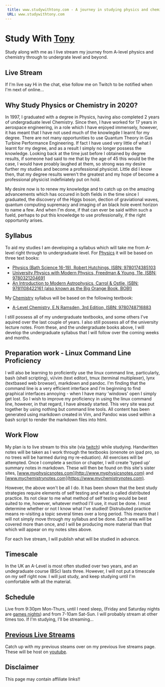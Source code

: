 ```yaml
---
 title: www.studywithtony.com - A journey in studying physics and chemistry from a-level to undergraduate level
 URL: www.studywithtony.com
---
```


# Study With [Tony](http://www.tonyruther.com)

Study along with me as I live stream my journey from A-level physics and chemistry through to undergrate level and beyond.

## Live Stream

If I'm live say Hi in the chat, else follow me on Twitch to be notified when I'm next of online...

<div id="twitch-embed">

<!-- Load the Twitch embed script -->
    
<script src="https://embed.twitch.tv/embed/v1.js"></script>

<!-- Create a Twitch.Embed object that will render within the "twitch-embed" root element. -->
   <script type="text/javascript">
      new Twitch.Embed("twitch-embed", {
        width: 1280,
        height: 720,
        channel: "studywithtony" 
      });
    </script>
</div>

## Why Study Physics or Chemistry in 2020?

In 1997, I graduated with a degree in Physics, having also completed 2 years of undergraduate level Chemistry. Since then, I have worked for 17 years in aerospace engineering, in a role which I have enjoyed immensely, however, it  has meant that I have not used much of the knowlegde I learnt for my degree. There are not many opportunities to use Quantum Theory in Gas Turbine Performance Engineering. If fact I have used very little of what I learnt for my degree, and as a result I simply no longer possess the knowledge. Looking back at the time just before I obtained by degree results, if someone had said to me that by the age of 45 this would be the case, I would have proably laughed at them, so strong was my desire further my studies and become a professional physicist. Little did I know then, that my degree results weren't the greatest and my hope of become a professional physicist indefiniately put on hold.

My desire now is to renew my knowledge and to catch up on the amazing advancements which has occured in both fields in the time since I graduated, the discovery of the Higgs boson, dection of graviational waves, quantum computing supremacy and imaging of an black hole event horizon to name a few.  And when I'm done, if that can ever be said within such a fueld, perhaps to put this knowledge to use professionally, if the right opportunity arises.

## Syllabus

To aid my studies I am developing a syllabus which will take me from A-level right through to undergraduate level. For [Physics](/ALevelsyllabus) it will be based on three text books:

  * [Physics (Bath Science 16-19), Robert Hutchings,  ISBN: 9780174385103](https://www.amazon.co.uk/Physics-Science-16-19-Robert-Hutchings/dp/0174385102/)
  * [University Physics with Modern Physics, Freedman & Young, 11e, ISBN: 9780321204691](https://www.amazon.co.uk/University-Physics-Modern-Mastering-International/dp/0321204697/)
  * [An Introduction to Modern Astrophysics, Carrol & Ostlie, ISBN: 9781108422161 (also known as the Big Orange Book, BOB!)](https://www.amazon.co.uk/Introduction-Modern-Astrophysics-Bradley-Carroll/dp/1108422160/)

My [Chemistry](/ALevelsyllabus) syllabus will be based on the following textbook:

  * [A-Level Chemistry, E.N Ramsden, 3rd Edition, ISBN: 9780748716883](https://www.amazon.co.uk/Level-Chemistry-Eileen-Ramsden/dp/0748716882/)

I still possess all of my undergraduate textbooks, and some others I've aquired over the last couple of years. I also still possess all of the university lecture notes. From these, and the undergraduate books above, I will develop the undergraduate syllabus that I will follow over the coming weeks and months. 

## Preparation work - Linux Command Line Proficiency

I will also be learning to proficiently use the linux command line, particularly, bash (shell scripting), vi/vim (text editor), tmux (terminal multiplexer), lynx (textbased web browser), markdown and pandoc. I'm finding that the command line is a very efficient interface and I'm beginning to find graphical interfaces annoying - when I have many 'windows' open I simply get lost. So I wish to improve my proficiency in using the linux command line, however, in that regard, I have already started. This very site was put together by using nothing but command line tools. All content has been generated using markdown created in Vim, and Pandoc was used within a bash script to render the markdown files into html.

## Work Flow

My plan is to live stream to this site (via [twitch](https://www.twitch.tv/studywithtony)) while studying. Handwritten notes will be taken as I work through the textbooks (onenote on ipad pro, so no trees will be harmed during my re-eduation). All exercises will be attempted. Once I complete a section or chapter, I will create 'typed up' summary notes in markdown. These will then be found on this site's sister sites, [www.myphysicsnotes.com](http://www.myphysicsnotes.com) and [www.mychemistrynotes.com](https://www.mychemistrynotes.com).

However, the above won't be all I do. It has been shown that the best study strategies require elements of self testing and what is called distributed practice. Its not clear to me what method of self testing would be best suited to me, however, whatever method I'll use, it must be done. I must determine whether or not I know what I've studied! Distrubuted practice means re-visiting a topic several times over a long period. This means that I will not simply move through my syllabus and be done. Each area will be covered more than once, and I will be producing more material than that which will appear on my notes sites above.

For each live stream, I will publish what will be studied in advance.

## Timescale

In the UK an A-Level is most often studied over two years, and an undegraduate course (BSc) lasts three. However, I will not put a timescale on my self right now. I will just study, and keep studying until I'm comfortable with all the material.   


## Schedule

Live from 9:30pm Mon-Thurs, until I need sleep, (Friday and Saturday nights are [games nights](https://www.fortiesgamer.com/live)) and from 7-10am Sat-Sun. I will probably stream at other times too. If I'm studying, I'll be streaming...

## [Previous Live Streams](/previouslivestreams)

Catch up with my previous steams over on my previous live streams page. These will be host on [youtube](https://www.youtube.com/channel/UCAPH_kDcoQMA5zav2OwgFng).

## Disclaimer

This page may contain affiliate links!!
